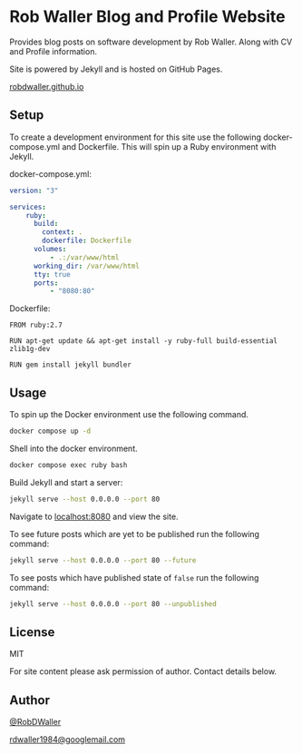 # Rob Waller Blog and Profile Website

Provides blog posts on software development by Rob Waller. Along with CV and Profile information.

Site is powered by Jekyll and is hosted on GitHub Pages.

[robdwaller.github.io](http://robdwaller.github.io)

## Setup

To create a development environment for this site use the following docker-compose.yml and Dockerfile. This will spin up a Ruby environment with Jekyll.

docker-compose.yml:
```yml
version: "3"

services:
    ruby:
      build:
        context: .
        dockerfile: Dockerfile
      volumes:
          - .:/var/www/html
      working_dir: /var/www/html
      tty: true
      ports:
          - "8080:80"
```

Dockerfile:
```
FROM ruby:2.7

RUN apt-get update && apt-get install -y ruby-full build-essential zlib1g-dev

RUN gem install jekyll bundler
```

## Usage

To spin up the Docker environment use the following command.

```bash
docker compose up -d
```

Shell into the docker environment.

```bash
docker compose exec ruby bash
```

Build Jekyll and start a server:

```bash
jekyll serve --host 0.0.0.0 --port 80
```

Navigate to [localhost:8080](http://localhost:8080/) and view the site.

To see future posts which are yet to be published run the following command:

```bash
jekyll serve --host 0.0.0.0 --port 80 --future
```

To see posts which have published state of `false` run the following command:

```bash
jekyll serve --host 0.0.0.0 --port 80 --unpublished
```

## License

MIT

For site content please ask permission of author. Contact details below.

## Author

[@RobDWaller](https://twitter.com/RobDWaller)

rdwaller1984@googlemail.com
